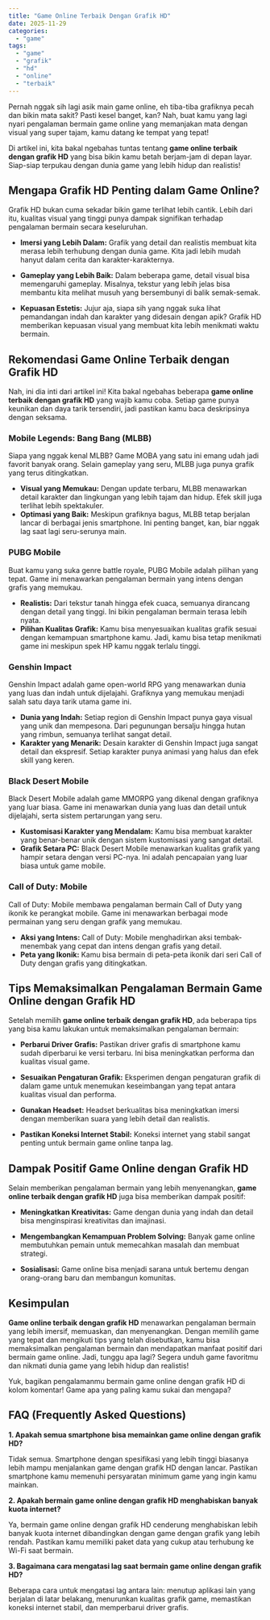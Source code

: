 ```yaml
---
title: "Game Online Terbaik Dengan Grafik HD"
date: 2025-11-29
categories: 
  - "game"
tags: 
  - "game"
  - "grafik"
  - "hd"
  - "online"
  - "terbaik"
---
```


Pernah nggak sih lagi asik main game online, eh tiba-tiba grafiknya pecah dan bikin mata sakit? Pasti kesel banget, kan? Nah, buat kamu yang lagi nyari pengalaman bermain game online yang memanjakan mata dengan visual yang super tajam, kamu datang ke tempat yang tepat!

Di artikel ini, kita bakal ngebahas tuntas tentang **game online terbaik dengan grafik HD** yang bisa bikin kamu betah berjam-jam di depan layar. Siap-siap terpukau dengan dunia game yang lebih hidup dan realistis!

## Mengapa Grafik HD Penting dalam Game Online?

Grafik HD bukan cuma sekadar bikin game terlihat lebih cantik. Lebih dari itu, kualitas visual yang tinggi punya dampak signifikan terhadap pengalaman bermain secara keseluruhan.

- **Imersi yang Lebih Dalam:** Grafik yang detail dan realistis membuat kita merasa lebih terhubung dengan dunia game. Kita jadi lebih mudah hanyut dalam cerita dan karakter-karakternya.
    
- **Gameplay yang Lebih Baik:** Dalam beberapa game, detail visual bisa memengaruhi gameplay. Misalnya, tekstur yang lebih jelas bisa membantu kita melihat musuh yang bersembunyi di balik semak-semak.
    
- **Kepuasan Estetis:** Jujur aja, siapa sih yang nggak suka lihat pemandangan indah dan karakter yang didesain dengan apik? Grafik HD memberikan kepuasan visual yang membuat kita lebih menikmati waktu bermain.
    

## Rekomendasi Game Online Terbaik dengan Grafik HD

Nah, ini dia inti dari artikel ini! Kita bakal ngebahas beberapa **game online terbaik dengan grafik HD** yang wajib kamu coba. Setiap game punya keunikan dan daya tarik tersendiri, jadi pastikan kamu baca deskripsinya dengan seksama.

### Mobile Legends: Bang Bang (MLBB)

Siapa yang nggak kenal MLBB? Game MOBA yang satu ini emang udah jadi favorit banyak orang. Selain gameplay yang seru, MLBB juga punya grafik yang terus ditingkatkan.

- **Visual yang Memukau:** Dengan update terbaru, MLBB menawarkan detail karakter dan lingkungan yang lebih tajam dan hidup. Efek skill juga terlihat lebih spektakuler.
- **Optimasi yang Baik:** Meskipun grafiknya bagus, MLBB tetap berjalan lancar di berbagai jenis smartphone. Ini penting banget, kan, biar nggak lag saat lagi seru-serunya main.

### PUBG Mobile

Buat kamu yang suka genre battle royale, PUBG Mobile adalah pilihan yang tepat. Game ini menawarkan pengalaman bermain yang intens dengan grafis yang memukau.

- **Realistis:** Dari tekstur tanah hingga efek cuaca, semuanya dirancang dengan detail yang tinggi. Ini bikin pengalaman bermain terasa lebih nyata.
- **Pilihan Kualitas Grafik:** Kamu bisa menyesuaikan kualitas grafik sesuai dengan kemampuan smartphone kamu. Jadi, kamu bisa tetap menikmati game ini meskipun spek HP kamu nggak terlalu tinggi.

### Genshin Impact

Genshin Impact adalah game open-world RPG yang menawarkan dunia yang luas dan indah untuk dijelajahi. Grafiknya yang memukau menjadi salah satu daya tarik utama game ini.

- **Dunia yang Indah:** Setiap region di Genshin Impact punya gaya visual yang unik dan mempesona. Dari pegunungan bersalju hingga hutan yang rimbun, semuanya terlihat sangat detail.
- **Karakter yang Menarik:** Desain karakter di Genshin Impact juga sangat detail dan ekspresif. Setiap karakter punya animasi yang halus dan efek skill yang keren.

### Black Desert Mobile

Black Desert Mobile adalah game MMORPG yang dikenal dengan grafiknya yang luar biasa. Game ini menawarkan dunia yang luas dan detail untuk dijelajahi, serta sistem pertarungan yang seru.

- **Kustomisasi Karakter yang Mendalam:** Kamu bisa membuat karakter yang benar-benar unik dengan sistem kustomisasi yang sangat detail.
- **Grafik Setara PC:** Black Desert Mobile menawarkan kualitas grafik yang hampir setara dengan versi PC-nya. Ini adalah pencapaian yang luar biasa untuk game mobile.

### Call of Duty: Mobile

Call of Duty: Mobile membawa pengalaman bermain Call of Duty yang ikonik ke perangkat mobile. Game ini menawarkan berbagai mode permainan yang seru dengan grafik yang memukau.

- **Aksi yang Intens:** Call of Duty: Mobile menghadirkan aksi tembak-menembak yang cepat dan intens dengan grafis yang detail.
- **Peta yang Ikonik:** Kamu bisa bermain di peta-peta ikonik dari seri Call of Duty dengan grafis yang ditingkatkan.

## Tips Memaksimalkan Pengalaman Bermain Game Online dengan Grafik HD

Setelah memilih **game online terbaik dengan grafik HD**, ada beberapa tips yang bisa kamu lakukan untuk memaksimalkan pengalaman bermain:

- **Perbarui Driver Grafis:** Pastikan driver grafis di smartphone kamu sudah diperbarui ke versi terbaru. Ini bisa meningkatkan performa dan kualitas visual game.
    
- **Sesuaikan Pengaturan Grafik:** Eksperimen dengan pengaturan grafik di dalam game untuk menemukan keseimbangan yang tepat antara kualitas visual dan performa.
    
- **Gunakan Headset:** Headset berkualitas bisa meningkatkan imersi dengan memberikan suara yang lebih detail dan realistis.
    
- **Pastikan Koneksi Internet Stabil:** Koneksi internet yang stabil sangat penting untuk bermain game online tanpa lag.
    

## Dampak Positif Game Online dengan Grafik HD

Selain memberikan pengalaman bermain yang lebih menyenangkan, **game online terbaik dengan grafik HD** juga bisa memberikan dampak positif:

- **Meningkatkan Kreativitas:** Game dengan dunia yang indah dan detail bisa menginspirasi kreativitas dan imajinasi.
    
- **Mengembangkan Kemampuan Problem Solving:** Banyak game online membutuhkan pemain untuk memecahkan masalah dan membuat strategi.
    
- **Sosialisasi:** Game online bisa menjadi sarana untuk bertemu dengan orang-orang baru dan membangun komunitas.
    

## Kesimpulan

**Game online terbaik dengan grafik HD** menawarkan pengalaman bermain yang lebih imersif, memuaskan, dan menyenangkan. Dengan memilih game yang tepat dan mengikuti tips yang telah disebutkan, kamu bisa memaksimalkan pengalaman bermain dan mendapatkan manfaat positif dari bermain game online. Jadi, tunggu apa lagi? Segera unduh game favoritmu dan nikmati dunia game yang lebih hidup dan realistis!

Yuk, bagikan pengalamanmu bermain game online dengan grafik HD di kolom komentar! Game apa yang paling kamu sukai dan mengapa?

## FAQ (Frequently Asked Questions)

**1\. Apakah semua smartphone bisa memainkan game online dengan grafik HD?**

Tidak semua. Smartphone dengan spesifikasi yang lebih tinggi biasanya lebih mampu menjalankan game dengan grafik HD dengan lancar. Pastikan smartphone kamu memenuhi persyaratan minimum game yang ingin kamu mainkan.

**2\. Apakah bermain game online dengan grafik HD menghabiskan banyak kuota internet?**

Ya, bermain game online dengan grafik HD cenderung menghabiskan lebih banyak kuota internet dibandingkan dengan game dengan grafik yang lebih rendah. Pastikan kamu memiliki paket data yang cukup atau terhubung ke Wi-Fi saat bermain.

**3\. Bagaimana cara mengatasi lag saat bermain game online dengan grafik HD?**

Beberapa cara untuk mengatasi lag antara lain: menutup aplikasi lain yang berjalan di latar belakang, menurunkan kualitas grafik game, memastikan koneksi internet stabil, dan memperbarui driver grafis.
